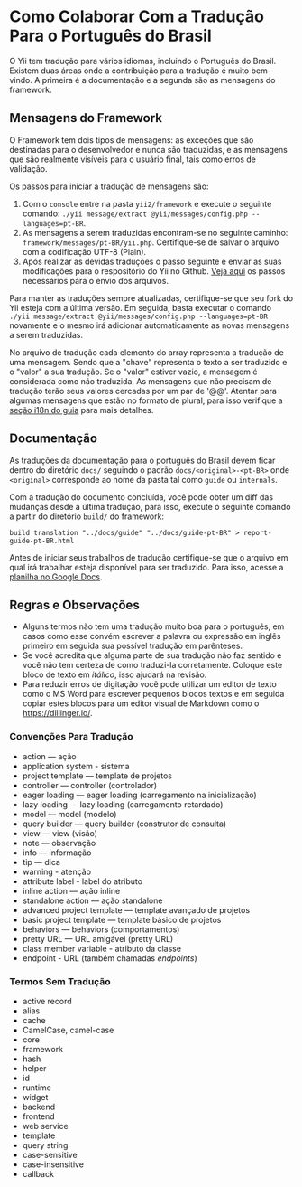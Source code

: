 Como Colaborar Com a Tradução Para o Português do Brasil
========================================================

O Yii tem tradução para vários idiomas, incluindo o Português do Brasil. Existem
duas áreas onde a contribuição para a tradução é muito bem-vindo. A primeira é a
documentação e a segunda são as mensagens do framework.

Mensagens do Framework
----------------------

O Framework tem dois tipos de mensagens: as exceções que são destinadas para o
desenvolvedor e nunca são traduzidas, e as mensagens que são realmente visíveis
para o usuário final, tais como erros de validação.

Os passos para iniciar a tradução de mensagens são:

1. Com o `console` entre na pasta `yii2/framework`  e execute o seguinte comando:
   `./yii message/extract @yii/messages/config.php --languages=pt-BR`.
2. As mensagens a serem traduzidas encontram-se no seguinte caminho:
   `framework/messages/pt-BR/yii.php`. Certifique-se de salvar o arquivo com a
   codificação UTF-8 (Plain).
3. Após realizar as devidas traduções o passo seguinte é enviar as suas
   modificações para o respositório do Yii no Github.
   [Veja aqui](https://github.com/yiisoft/yii2/blob/master/docs/internals/git-workflow.md)
   os passos necessários para o envio dos arquivos.

Para manter as traduções sempre atualizadas, certifique-se que seu fork do Yii
esteja com a última versão. Em seguida, basta executar o comando
`./yii message/extract @yii/messages/config.php --languages=pt-BR` novamente e o mesmo irá adicionar
automaticamente as novas mensagens a serem traduzidas.

No arquivo de tradução cada elemento do array representa a tradução de uma
mensagem. Sendo que a "chave" representa o texto a ser traduzido e o "valor" a
sua tradução. Se o "valor" estiver vazio, a mensagem é considerada como não
traduzida. As mensagens que não precisam de tradução terão seus valores cercadas
por um par de '@@'. Atentar para algumas mensagens que estão no formato de plural,
para isso verifique a [seção i18n do guia](../guide-pt-BR/tutorial-i18n.md) para
mais detalhes.

Documentação
------------

As traduções da documentação para o português do Brasil devem ficar dentro do
diretório `docs/` seguindo o padrão  `docs/<original>-<pt-BR>` onde `<original>`
corresponde ao nome da pasta tal como `guide` ou `internals`.

Com a tradução do documento concluída, você pode obter um diff das mudanças desde
a última tradução, para isso, execute o seguinte comando a partir do diretório
`build/` do framework:

```
build translation "../docs/guide" "../docs/guide-pt-BR" > report-guide-pt-BR.html
```

Antes de iniciar seus trabalhos de tradução certifique-se que o arquivo em qual
irá trabalhar esteja disponível para ser traduzido. Para isso, acesse a
[planilha no Google Docs](https://docs.google.com/spreadsheets/d/1pAMe-qsKK0poEsQwGI2HLFmj4afKSkEUd_1qegU5YqQ).


Regras e Observações
--------------------

- Alguns termos não tem uma tradução muito boa para o português, em casos como
  esse convém escrever a palavra ou expressão em inglês primeiro em seguida sua
  possível tradução em parênteses.
- Se você acredita que alguma parte de sua tradução não faz sentido e você não
  tem certeza de como traduzi-la corretamente. Coloque este bloco de texto em
  *itálico*, isso ajudará na revisão.
- Para reduzir erros de digitação você pode utilizar um editor de texto como o
  MS Word para escrever pequenos blocos textos e em seguida copiar estes blocos
  para um editor visual de Markdown como o https://dillinger.io/.

### Convenções Para Tradução

- action — ação
- application system - sistema
- project template — template de projetos
- controller — controller (controlador)
- eager loading — eager loading (carregamento na inicialização)
- lazy loading — lazy loading (carregamento retardado)
- model — model (modelo)
- query builder — query builder (construtor de consulta)
- view — view (visão)
- note — observação
- info — informação
- tip — dica
- warning - atenção
- attribute label - label do atributo
- inline action — ação inline
- standalone action — ação standalone
- advanced project template — template avançado de projetos
- basic project template — template básico de projetos
- behaviors — behaviors (comportamentos)
- pretty URL — URL amigável (pretty URL)
- class member variable - atributo da classe
- endpoint - URL (também chamadas *endpoints*)

### Termos Sem Tradução

- active record
- alias
- cache
- CamelCase, camel-case
- core
- framework
- hash
- helper
- id
- runtime
- widget
- backend
- frontend
- web service
- template
- query string
- case-sensitive
- case-insensitive
- callback
